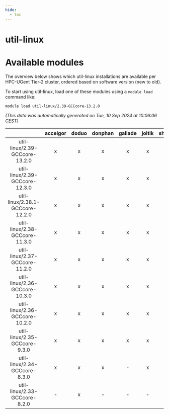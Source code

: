 ```yaml
---
hide:
  - toc
---
```


util-linux
==========

# Available modules


The overview below shows which util-linux installations are available per HPC-UGent Tier-2 cluster, ordered based on software version (new to old).

To start using util-linux, load one of these modules using a `module load` command like:

```shell
module load util-linux/2.39-GCCcore-13.2.0
```

*(This data was automatically generated on Tue, 10 Sep 2024 at 10:06:06 CEST)*  

| |accelgor|doduo|donphan|gallade|joltik|shinx|skitty|
| :---: | :---: | :---: | :---: | :---: | :---: | :---: | :---: |
|util-linux/2.39-GCCcore-13.2.0|x|x|x|x|x|x|x|
|util-linux/2.39-GCCcore-12.3.0|x|x|x|x|x|x|x|
|util-linux/2.38.1-GCCcore-12.2.0|x|x|x|x|x|x|x|
|util-linux/2.38-GCCcore-11.3.0|x|x|x|x|x|x|x|
|util-linux/2.37-GCCcore-11.2.0|x|x|x|x|x|-|x|
|util-linux/2.36-GCCcore-10.3.0|x|x|x|x|x|-|x|
|util-linux/2.36-GCCcore-10.2.0|x|x|x|x|x|-|x|
|util-linux/2.35-GCCcore-9.3.0|x|x|x|x|x|-|x|
|util-linux/2.34-GCCcore-8.3.0|x|x|x|-|x|-|x|
|util-linux/2.33-GCCcore-8.2.0|-|x|-|-|-|-|-|
